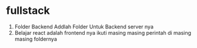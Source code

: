 # fullstack

1. Folder Backend Addlah Folder Untuk Backend server nya
2. Belajar react adalah frontend nya
   ikuti masing masing perintah di masing masing foldernya
